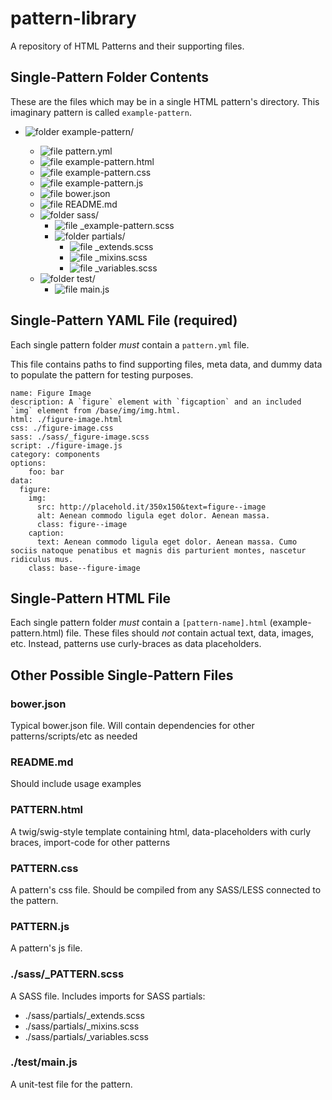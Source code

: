 # pattern-library
A repository of HTML Patterns and their supporting files.


## Single-Pattern Folder Contents

These are the files which may be in a single HTML pattern's directory. This imaginary pattern is called `example-pattern`.

* ![folder](http://scottnath.github.io/atlas/images/doctree-icons/folder-open.gif) example-pattern/

	* ![file](http://scottnath.github.io/atlas/images/doctree-icons/document.png) pattern.yml
	* ![file](http://scottnath.github.io/atlas/images/doctree-icons/document.png) example-pattern.html
	* ![file](http://scottnath.github.io/atlas/images/doctree-icons/document.png) example-pattern.css
	* ![file](http://scottnath.github.io/atlas/images/doctree-icons/document.png) example-pattern.js
	* ![file](http://scottnath.github.io/atlas/images/doctree-icons/document.png) bower.json
	* ![file](http://scottnath.github.io/atlas/images/doctree-icons/document.png) README.md
	* ![folder](http://scottnath.github.io/atlas/images/doctree-icons/folder-open.gif) sass/
		* ![file](http://scottnath.github.io/atlas/images/doctree-icons/document.png) _example-pattern.scss
		* ![folder](http://scottnath.github.io/atlas/images/doctree-icons/folder-open.gif) partials/
			* ![file](http://scottnath.github.io/atlas/images/doctree-icons/document.png) _extends.scss
			* ![file](http://scottnath.github.io/atlas/images/doctree-icons/document.png) _mixins.scss
			* ![file](http://scottnath.github.io/atlas/images/doctree-icons/document.png) _variables.scss
	* ![folder](http://scottnath.github.io/atlas/images/doctree-icons/folder-open.gif) test/
		* ![file](http://scottnath.github.io/atlas/images/doctree-icons/document.png) main.js


## Single-Pattern YAML File (required)

Each single pattern folder *must* contain a `pattern.yml` file. 

This file contains paths to find supporting files, meta data, and dummy data to populate the pattern for testing purposes.

```
name: Figure Image
description: A `figure` element with `figcaption` and an included `img` element from /base/img/img.html.
html: ./figure-image.html
css: ./figure-image.css
sass: ./sass/_figure-image.scss
script: ./figure-image.js
category: components
options:
	foo: bar
data:
  figure:
    img:
      src: http://placehold.it/350x150&text=figure--image
      alt: Aenean commodo ligula eget dolor. Aenean massa.
      class: figure--image
    caption:
      text: Aenean commodo ligula eget dolor. Aenean massa. Cumo sociis natoque penatibus et magnis dis parturient montes, nascetur ridiculus mus.
    class: base--figure-image
```

## Single-Pattern HTML File

Each single pattern folder *must* contain a `[pattern-name].html` (example-pattern.html) file. These files should *not* contain actual text, data, images, etc. Instead, patterns use curly-braces as data placeholders.

## Other Possible Single-Pattern Files

### bower.json

Typical bower.json file. Will contain dependencies for other patterns/scripts/etc as needed

### README.md

Should include usage examples

### PATTERN.html

A twig/swig-style template containing html, data-placeholders with curly braces, import-code for other patterns

### PATTERN.css

A pattern's css file. Should be compiled from any SASS/LESS connected to the pattern.

### PATTERN.js

A pattern's js file. 

### ./sass/_PATTERN.scss

A SASS file. Includes imports for SASS partials:

* ./sass/partials/_extends.scss
* ./sass/partials/_mixins.scss
* ./sass/partials/_variables.scss

### ./test/main.js

A unit-test file for the pattern.